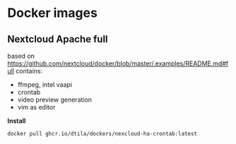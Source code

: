 # Docker images

## Nextcloud Apache full
based on https://github.com/nextcloud/docker/blob/master/.examples/README.md#full
contains:
- ffmpeg, intel vaapi
- crontab
- video preview generation
- vim as editor

**Install**

```
docker pull ghcr.io/dtila/dockers/nexcloud-ha-crontab:latest
```